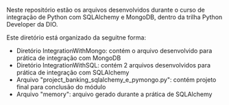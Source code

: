 Neste repositório estão os arquivos desenvolvidos durante o curso de integração de Python com SQLAlchemy e MongoDB, dentro da trilha Python Developer da DIO.

Este diretório está organizado da seguitne forma:
- Diretório IntegrationWithMongo: contém o arquivo desenvolvido para prática de integração com MongoDB
- Diretório IntegrationWithSQL: contém 2 arquivos desenvolvidos para prática de integração com SQLAlchemy
- Arquivo "project_banking_sqlalchemy_e_pymongo.py": contém projeto final para conclusão do módulo
- Arquivo "memory": arquivo gerado durante a prática de SQLAlchemy
